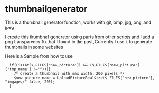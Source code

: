 # thumbnailgenerator
This is a thumbnail generator function, works with gif, bmp, jpg, png, and jpeg

I create this thumbnail generator using parts from other scripts and I add a png transparency fix that I found in the past, Currently I use it to generate thumbnails in some websites

Here is a Sample from how to use

	  if((isset($_FILES['new_picture']) && ($_FILES['new_picture']['tmp_name'] !=""))){
	    /* create a thumbnail with max width: 200 pixels */
  		$new_picture_name = UploadPictureRealSize($_FILES['new_picture'], "imgages/" false, 200);
	  }
